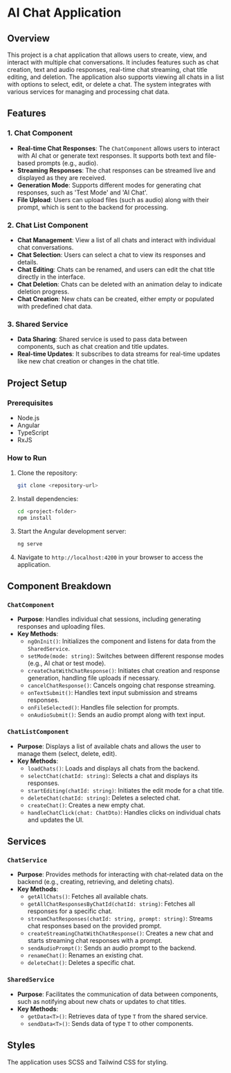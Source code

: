 # AI Chat Application

## Overview

This project is a chat application that allows users to create, view, and interact with multiple chat conversations. It includes features such as chat creation, text and audio responses, real-time chat streaming, chat title editing, and deletion. The application also supports viewing all chats in a list with options to select, edit, or delete a chat. The system integrates with various services for managing and processing chat data.

## Features

### 1. **Chat Component**
* **Real-time Chat Responses**: The `ChatComponent` allows users to interact with AI chat or generate text responses. It supports both text and file-based prompts (e.g., audio).
* **Streaming Responses**: The chat responses can be streamed live and displayed as they are received.
* **Generation Mode**: Supports different modes for generating chat responses, such as 'Test Mode' and 'AI Chat'.
* **File Upload**: Users can upload files (such as audio) along with their prompt, which is sent to the backend for processing.

### 2. **Chat List Component**
* **Chat Management**: View a list of all chats and interact with individual chat conversations.
* **Chat Selection**: Users can select a chat to view its responses and details.
* **Chat Editing**: Chats can be renamed, and users can edit the chat title directly in the interface.
* **Chat Deletion**: Chats can be deleted with an animation delay to indicate deletion progress.
* **Chat Creation**: New chats can be created, either empty or populated with predefined chat data.

### 3. **Shared Service**
* **Data Sharing**: Shared service is used to pass data between components, such as chat creation and title updates.
* **Real-time Updates**: It subscribes to data streams for real-time updates like new chat creation or changes in the chat title.

## Project Setup

### Prerequisites

* Node.js
* Angular
* TypeScript
* RxJS

### How to Run

1. Clone the repository:

    ```bash
    git clone <repository-url>
    ```

2. Install dependencies:

    ```bash
    cd <project-folder>
    npm install
    ```

3. Start the Angular development server:

    ```bash
    ng serve
    ```

4. Navigate to `http://localhost:4200` in your browser to access the application.

## Component Breakdown

### `ChatComponent`

* **Purpose**: Handles individual chat sessions, including generating responses and uploading files.
* **Key Methods**:
    * `ngOnInit()`: Initializes the component and listens for data from the `SharedService`.
    * `setMode(mode: string)`: Switches between different response modes (e.g., AI chat or test mode).
    * `createChatWithChatResponse()`: Initiates chat creation and response generation, handling file uploads if necessary.
    * `cancelChatResponse()`: Cancels ongoing chat response streaming.
    * `onTextSubmit()`: Handles text input submission and streams responses.
    * `onFileSelected()`: Handles file selection for prompts.
    * `onAudioSubmit()`: Sends an audio prompt along with text input.

### `ChatListComponent`

* **Purpose**: Displays a list of available chats and allows the user to manage them (select, delete, edit).
* **Key Methods**:
    * `loadChats()`: Loads and displays all chats from the backend.
    * `selectChat(chatId: string)`: Selects a chat and displays its responses.
    * `startEditing(chatId: string)`: Initiates the edit mode for a chat title.
    * `deleteChat(chatId: string)`: Deletes a selected chat.
    * `createChat()`: Creates a new empty chat.
    * `handleChatClick(chat: ChatDto)`: Handles clicks on individual chats and updates the UI.

## Services

### `ChatService`
* **Purpose**: Provides methods for interacting with chat-related data on the backend (e.g., creating, retrieving, and deleting chats).
* **Key Methods**:
    * `getAllChats()`: Fetches all available chats.
    * `getAllChatResponsesByChatId(chatId: string)`: Fetches all responses for a specific chat.
    * `streamChatResponses(chatId: string, prompt: string)`: Streams chat responses based on the provided prompt.
    * `createStreamingChatWithChatResponse()`: Creates a new chat and starts streaming chat responses with a prompt.
    * `sendAudioPrompt()`: Sends an audio prompt to the backend.
    * `renameChat()`: Renames an existing chat.
    * `deleteChat()`: Deletes a specific chat.

### `SharedService`
* **Purpose**: Facilitates the communication of data between components, such as notifying about new chats or updates to chat titles.
* **Key Methods**:
    * `getData<T>()`: Retrieves data of type `T` from the shared service.
    * `sendData<T>()`: Sends data of type `T` to other components.

## Styles

The application uses SCSS and Tailwind CSS for styling. 


